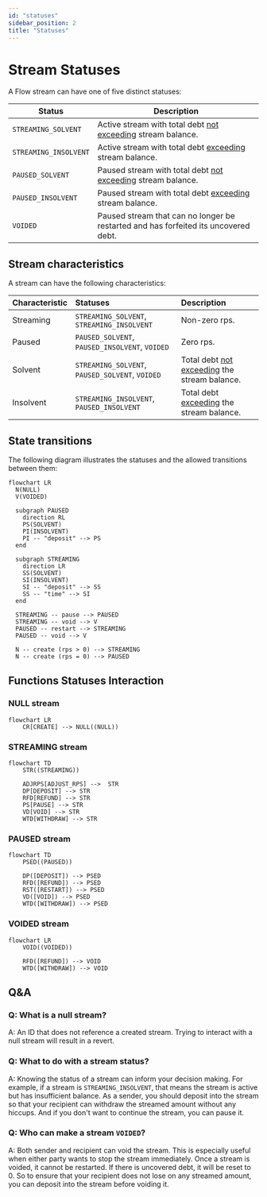 ```yaml
---
id: "statuses"
sidebar_position: 2
title: "Statuses"
---
```


# Stream Statuses

A Flow stream can have one of five distinct statuses:

| Status                | Description                                                                         |
| --------------------- | ----------------------------------------------------------------------------------- |
| `STREAMING_SOLVENT`   | Active stream with total debt <ins>not exceeding</ins> stream balance.              |
| `STREAMING_INSOLVENT` | Active stream with total debt <ins>exceeding</ins> stream balance.                  |
| `PAUSED_SOLVENT`      | Paused stream with total debt <ins>not exceeding</ins> stream balance.              |
| `PAUSED_INSOLVENT`    | Paused stream with total debt <ins>exceeding</ins> stream balance.                  |
| `VOIDED`              | Paused stream that can no longer be restarted and has forfeited its uncovered debt. |

## Stream characteristics

A stream can have the following characteristics:

| Characteristic | Statuses                                        | Description                                             |
| :------------- | :---------------------------------------------- | :------------------------------------------------------ |
| Streaming      | `STREAMING_SOLVENT`, `STREAMING_INSOLVENT`      | Non-zero rps.                                           |
| Paused         | `PAUSED_SOLVENT`, `PAUSED_INSOLVENT`, `VOIDED`  | Zero rps.                                               |
| Solvent        | `STREAMING_SOLVENT`, `PAUSED_SOLVENT`, `VOIDED` | Total debt <ins>not exceeding</ins> the stream balance. |
| Insolvent      | `STREAMING_INSOLVENT`, `PAUSED_INSOLVENT`       | Total debt <ins>exceeding</ins> the stream balance.     |

## State transitions

The following diagram illustrates the statuses and the allowed transitions between them:

```mermaid
flowchart LR
  N(NULL)
  V(VOIDED)

  subgraph PAUSED
    direction RL
    PS(SOLVENT)
    PI(INSOLVENT)
    PI -- "deposit" --> PS
  end

  subgraph STREAMING
    direction LR
    SS(SOLVENT)
    SI(INSOLVENT)
    SI -- "deposit" --> SS
    SS -- "time" --> SI
  end

  STREAMING -- pause --> PAUSED
  STREAMING -- void --> V
  PAUSED -- restart --> STREAMING
  PAUSED -- void --> V

  N -- create (rps > 0) --> STREAMING
  N -- create (rps = 0) --> PAUSED
```

## Functions Statuses Interaction

### NULL stream

```mermaid
flowchart LR
    CR[CREATE] --> NULL((NULL))
```

### STREAMING stream

```mermaid
flowchart TD
    STR((STREAMING))

    ADJRPS[ADJUST_RPS] -->  STR
    DP[DEPOSIT] --> STR
    RFD[REFUND] --> STR
    PS[PAUSE] --> STR
    VD[VOID] --> STR
    WTD[WITHDRAW] --> STR
```

### PAUSED stream

```mermaid
flowchart TD
    PSED((PAUSED))

    DP([DEPOSIT]) --> PSED
    RFD([REFUND]) --> PSED
    RST([RESTART]) --> PSED
    VD([VOID]) --> PSED
    WTD([WITHDRAW]) --> PSED
```

### VOIDED stream

```mermaid
flowchart LR
    VOID((VOIDED))

    RFD([REFUND]) --> VOID
    WTD([WITHDRAW]) --> VOID
```

## Q&A

### Q: What is a null stream?

A: An ID that does not reference a created stream. Trying to interact with a null stream will result in a revert.

### Q: What to do with a stream status?

A: Knowing the status of a stream can inform your decision making. For example, if a stream is `STREAMING_INSOLVENT`,
that means the stream is active but has insufficient balance. As a sender, you should deposit into the stream so that
your recipient can withdraw the streamed amount without any hiccups. And if you don't want to continue the stream, you
can pause it.

### Q: Who can make a stream `VOIDED`?

A: Both sender and recipient can void the stream. This is especially useful when either party wants to stop the stream
immediately. Once a stream is voided, it cannot be restarted. If there is uncovered debt, it will be reset to 0. So to
ensure that your recipient does not lose on any streamed amount, you can deposit into the stream before voiding it.
